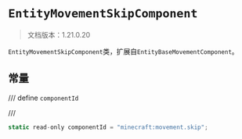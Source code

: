 # `EntityMovementSkipComponent`

> 文档版本：1.21.0.20

`EntityMovementSkipComponent`类，扩展自`EntityBaseMovementComponent`。

## 常量

/// define
`componentId`


///

```js
static read-only componentId = "minecraft:movement.skip";
```

